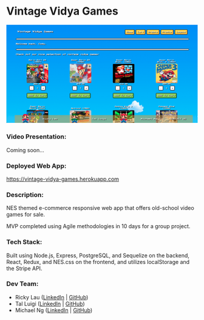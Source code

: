 # Vintage Vidya Games

![Vintage Vidya Games Screenshot](./public/images/screenshot.png)

### Video Presentation:

Coming soon...

### Deployed Web App:

https://vintage-vidya-games.herokuapp.com

### Description:

NES themed e-commerce responsive web app that offers old-school video games for sale.

MVP completed using Agile methodologies in 10 days for a group project.

### Tech Stack:

Built using Node.js, Express, PostgreSQL, and Sequelize on the backend, React, Redux, and NES.css on the frontend, and utilizes localStorage and the Stripe API.

### Dev Team:

* Ricky Lau ([LinkedIn](https://www.linkedin.com/in/rickylaudev) | [GitHub](https://github.com/rickylaufitness))
* Tal Luigi ([LinkedIn](https://www.linkedin.com/in/talluigi) | [GitHub](https://github.com/luigilegion))
* Michael Ng ([LinkedIn](https://www.linkedin.com/in/michael-m-ng) | [GitHub](https://github.com/xmng))
